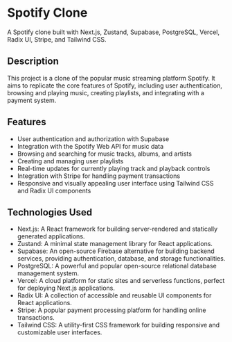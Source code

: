 # Spotify Clone

A Spotify clone built with Next.js, Zustand, Supabase, PostgreSQL, Vercel, Radix UI, Stripe, and Tailwind CSS.

## Description

This project is a clone of the popular music streaming platform Spotify. It aims to replicate the core features of Spotify, including user authentication, browsing and playing music, creating playlists, and integrating with a payment system.

## Features

- User authentication and authorization with Supabase
- Integration with the Spotify Web API for music data
- Browsing and searching for music tracks, albums, and artists
- Creating and managing user playlists
- Real-time updates for currently playing track and playback controls
- Integration with Stripe for handling payment transactions
- Responsive and visually appealing user interface using Tailwind CSS and Radix UI components

## Technologies Used

- Next.js: A React framework for building server-rendered and statically generated applications.
- Zustand: A minimal state management library for React applications.
- Supabase: An open-source Firebase alternative for building backend services, providing authentication, database, and storage functionalities.
- PostgreSQL: A powerful and popular open-source relational database management system.
- Vercel: A cloud platform for static sites and serverless functions, perfect for deploying Next.js applications.
- Radix UI: A collection of accessible and reusable UI components for React applications.
- Stripe: A popular payment processing platform for handling online transactions.
- Tailwind CSS: A utility-first CSS framework for building responsive and customizable user interfaces.
